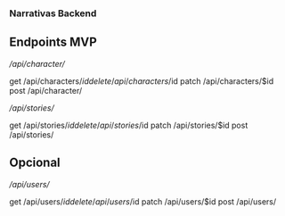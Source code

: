 ### Narrativas Backend

## Endpoints MVP

*/api/character/*

get /api/characters/$id
delete /api/characters/$id
patch /api/characters/$id
post /api/character/

*/api/stories/*

get /api/stories/$id
delete /api/stories/$id
patch /api/stories/$id
post /api/stories/

## Opcional

*/api/users/*

get /api/users/$id
delete /api/users/$id
patch /api/users/$id
post /api/users/
